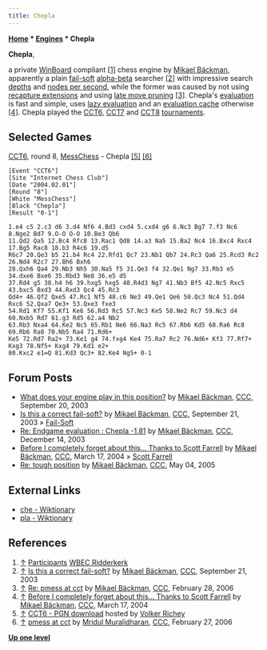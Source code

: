 ```yaml
---
title: Chepla
---
```

**[Home](Home "Home") * [Engines](Engines "Engines") * Chepla**

**Chepla**,

a private [WinBoard](WinBoard "WinBoard") compliant <a id="cite-note-1" href="#cite-ref-1">[1]</a> chess engine by [Mikael Bäckman](Mikael_B%C3%A4ckman "Mikael Bäckman"),
apparently a plain [fail-soft](Fail-Soft "Fail-Soft") [alpha-beta](Alpha-Beta "Alpha-Beta") searcher <a id="cite-note-2" href="#cite-ref-2">[2]</a> with impressive search [depths](Depth "Depth") and [nodes per second](Nodes_per_Second "Nodes per Second"),
while the former was caused by not using [recapture extensions](Recapture_Extensions "Recapture Extensions") and using [late move pruning](Late_Move_Reductions "Late Move Reductions") <a id="cite-note-3" href="#cite-ref-3">[3]</a>.
Chepla's [evaluation](Evaluation "Evaluation") is fast and simple, uses [lazy evaluation](Lazy_Evaluation "Lazy Evaluation") and an [evaluation cache](Evaluation_Hash_Table "Evaluation Hash Table") otherwise <a id="cite-note-4" href="#cite-ref-4">[4]</a>.
Chepla played the [CCT6](CCT6 "CCT6"), [CCT7](CCT7 "CCT7") and [CCT8](CCT8 "CCT8") [tournaments](CCT_Tournaments "CCT Tournaments").

## Selected Games

[CCT6](CCT6 "CCT6"), round 8, [MessChess](MessChess "MessChess") - Chepla <a id="cite-note-5" href="#cite-ref-5">[5]</a> <a id="cite-note-6" href="#cite-ref-6">[6]</a>

```
[Event "CCT6"]
[Site "Internet Chess Club"]
[Date "2004.02.01"]
[Round "8"]
[White "MessChess"]
[Black "Chepla"]
[Result "0-1"]

1.e4 c5 2.c3 d6 3.d4 Nf6 4.Bd3 cxd4 5.cxd4 g6 6.Nc3 Bg7 7.f3 Nc6 8.Nge2 Bd7 9.O-O O-O 10.Be3 Qb6 
11.Qd2 Qa5 12.Bc4 Rfc8 13.Rac1 Qd8 14.a3 Na5 15.Ba2 Nc4 16.Bxc4 Rxc4 17.Bg5 Rac8 18.b3 R4c6 19.d5 
R6c7 20.Qe3 b5 21.b4 Rc4 22.Rfd1 Qc7 23.Nb1 Qb7 24.Rc3 Qa6 25.Rcd3 Rc2 26.Nd4 R2c7 27.Bh6 Bxh6 
28.Qxh6 Qa4 29.Nb3 Nh5 30.Na5 f5 31.Qe3 f4 32.Qe1 Ng7 33.Rb3 e5 34.dxe6 Bxe6 35.Rbd3 Ne8 36.e5 d5 
37.Rd4 g5 38.h4 h6 39.hxg5 hxg5 40.R4d3 Ng7 41.Nb3 Bf5 42.Nc5 Rxc5 43.bxc5 Bxd3 44.Rxd3 Qc4 45.Rc3 
Qd4+ 46.Qf2 Qxe5 47.Rc1 Nf5 48.c6 Ne3 49.Qe1 Qe6 50.Qc3 Nc4 51.Qd4 Rxc6 52.Qxa7 Qe3+ 53.Qxe3 fxe3 
54.Rd1 Kf7 55.Kf1 Ke6 56.Rd3 Rc5 57.Nc3 Ke5 58.Ne2 Rc7 59.Nc3 d4 60.Nxb5 Rd7 61.g3 Rd5 62.a4 Nb2 
63.Rb3 Nxa4 64.Ke2 Nc5 65.Rb1 Ne6 66.Na3 Rc5 67.Rb6 Kd5 68.Ra6 Rc8 69.Rb6 Ra8 70.Nb5 Ra4 71.Rd6+ 
Ke5 72.Rd7 Ra2+ 73.Ke1 g4 74.fxg4 Ke4 75.Ra7 Rc2 76.Nd6+ Kf3 77.Rf7+ Kxg3 78.Nf5+ Kxg4 79.Kd1 e2+ 
80.Kxc2 e1=Q 81.Kd3 Qc3+ 82.Ke4 Ng5+ 0-1

```

## Forum Posts

- [What does your engine play in this position?](https://www.stmintz.com/ccc/index.php?id=316807) by [Mikael Bäckman](Mikael_B%C3%A4ckman "Mikael Bäckman"), [CCC](CCC "CCC"), September 20, 2003
- [Is this a correct fail-soft?](https://www.stmintz.com/ccc/index.php?id=316955) by [Mikael Bäckman](Mikael_B%C3%A4ckman "Mikael Bäckman"), [CCC](CCC "CCC"), September 21, 2003 » [Fail-Soft](Fail-Soft "Fail-Soft")
- [Re: Endgame evaluation : Chepla -1.81](https://www.stmintz.com/ccc/index.php?id=336036) by [Mikael Bäckman](Mikael_B%C3%A4ckman "Mikael Bäckman"), [CCC](CCC "CCC"), December 14, 2003
- [Before I completely forget about this... Thanks to Scott Farrell](https://www.stmintz.com/ccc/index.php?id=355224) by [Mikael Bäckman](Mikael_B%C3%A4ckman "Mikael Bäckman"), [CCC](CCC "CCC"), March 17, 2004 » [Scott Farrell](Scott_Farrell "Scott Farrell")
- [Re: tough position](https://www.stmintz.com/ccc/index.php?id=424222) by [Mikael Bäckman](Mikael_B%C3%A4ckman "Mikael Bäckman"), [CCC](CCC "CCC"), May 04, 2005

## External Links

- [che - Wiktionary](https://en.wiktionary.org/wiki/che)
- [pla - Wiktionary](https://en.wiktionary.org/wiki/pla)

## References

1. <a id="cite-ref-1" href="#cite-note-1">↑</a> [Participants](http://wbec-ridderkerk.nl/html/part.htm) [WBEC Ridderkerk](WBEC "WBEC")
1. <a id="cite-ref-2" href="#cite-note-2">↑</a> [Is this a correct fail-soft?](https://www.stmintz.com/ccc/index.php?id=316955) by [Mikael Bäckman](Mikael_B%C3%A4ckman "Mikael Bäckman"), [CCC](CCC "CCC"), September 21, 2003
1. <a id="cite-ref-3" href="#cite-note-3">↑</a> [Re: pmess at cct](https://www.stmintz.com/ccc/index.php?id=490381) by [Mikael Bäckman](Mikael_B%C3%A4ckman "Mikael Bäckman"), [CCC](CCC "CCC"), February 28, 2006
1. <a id="cite-ref-4" href="#cite-note-4">↑</a> [Before I completely forget about this... Thanks to Scott Farrell](https://www.stmintz.com/ccc/index.php?id=355224) by [Mikael Bäckman](Mikael_B%C3%A4ckman "Mikael Bäckman"), [CCC](CCC "CCC"), March 17, 2004
1. <a id="cite-ref-5" href="#cite-note-5">↑</a> [CCT6 - PGN download](http://www.vrichey.de/cct6/) hosted by [Volker Richey](index.php?title=Volker_Richey&action=edit&redlink=1 "Volker Richey (page does not exist)")
1. <a id="cite-ref-6" href="#cite-note-6">↑</a> [pmess at cct](https://www.stmintz.com/ccc/index.php?id=490035) by [Mridul Muralidharan](Mridul_Muralidharan "Mridul Muralidharan"), [CCC](CCC "CCC"), February 27, 2006

**[Up one level](Engines "Engines")**

